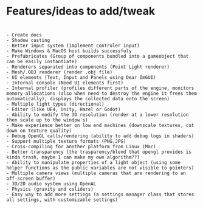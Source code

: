 # Features/ideas to add/tweak
#
    - Create docs
    - Shadow casting
    - Better input system (implement controler input)
    - Make Windows & MacOS host builds successfuly
    - Prefabricates (Group of components bundled into a gameobject that can be easily instantiate)
    - Renderers separated into components (Point Light renderer)
    - Mesh/.OBJ renderer (render .obj file)
    - UI elements (Text, Input and Panels using Dear ImGUI)
    - Internal console (Need UI elements first)
    - Internal profiler (profiles different parts of the engine, monitors memory allocations (also when need to destroy the engine it frees them automatically), displays the collected data onto the screen)
    - Multiple light types (directional)
    - Editor (like UE4, Unity, Hazel or Godot)
    - Ability to modify the 3D resolution (render at a lower resolution then scale up to the window's)
    - Make experience better on low end machines (downscale textures, cut down on texture quality)
    - Debug OpenGL calls/rendering (ability to add debug logs in shaders)
    - Support multiple texture formats (PNG,JPG)
    - Cross-compiling for another platform from Linux (Mac)
    - Better transparency (the trasparency/blend that opengl provides is kinda trash, maybe I can make my own algorithm??)
    - Ability to manipulate properties of a light object (using some helper functions as the public variables are not visible to pointers)
    - Multiple camera views (multiple cameras that are rendering to an off-screen buffer)
    - 3D/2D audio system using OpenAL
    - Physics (gravity and coliders)
    - Easy way to add more settings (a settings manager class that stores all settings, with customizable settings)